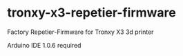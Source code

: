 # tronxy-x3-repetier-firmware

Factory Repetier-Firmware for Tronxy X3 3d printer

Arduino IDE 1.0.6 required

